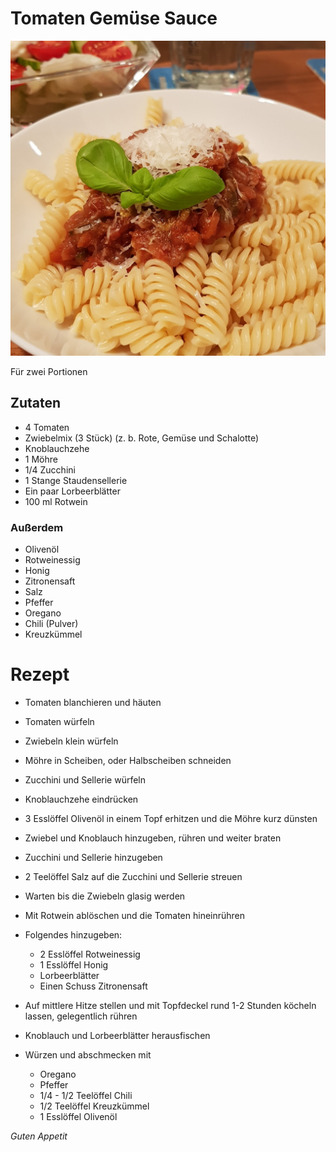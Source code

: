 # Tomaten Gemüse Sauce

![img](imgs/Tomaten_Gemuese_Sauce.jpg)

Für zwei Portionen

## Zutaten
- 4 Tomaten
- Zwiebelmix (3 Stück) (z. b. Rote, Gemüse und Schalotte)
- Knoblauchzehe 
- 1 Möhre
- 1/4 Zucchini
- 1 Stange Staudensellerie
- Ein paar Lorbeerblätter 
- 100 ml Rotwein

### Außerdem
- Olivenöl
- Rotweinessig
- Honig
- Zitronensaft
- Salz
- Pfeffer
- Oregano
- Chili (Pulver)
- Kreuzkümmel

# Rezept
- Tomaten blanchieren und häuten

- Tomaten würfeln

- Zwiebeln klein würfeln

- Möhre in Scheiben, oder Halbscheiben schneiden

- Zucchini und Sellerie würfeln

- Knoblauchzehe eindrücken

- 3 Esslöffel Olivenöl in einem Topf erhitzen und die Möhre kurz dünsten

- Zwiebel und Knoblauch hinzugeben, rühren und weiter braten

- Zucchini und Sellerie hinzugeben

- 2 Teelöffel Salz auf die Zucchini und Sellerie streuen

- Warten bis die Zwiebeln glasig werden

- Mit Rotwein ablöschen und die Tomaten hineinrühren

- Folgendes hinzugeben:
  - 2 Esslöffel Rotweinessig 
  - 1 Esslöffel Honig
  - Lorbeerblätter 
  - Einen Schuss Zitronensaft 

- Auf mittlere Hitze stellen und mit Topfdeckel rund 1-2 Stunden köcheln lassen, gelegentlich rühren

- Knoblauch und Lorbeerblätter herausfischen

- Würzen und abschmecken mit
  - Oregano
  - Pfeffer
  - 1/4 - 1/2 Teelöffel Chili
  - 1/2 Teelöffel Kreuzkümmel
  - 1 Esslöffel Olivenöl
  

*Guten Appetit*
